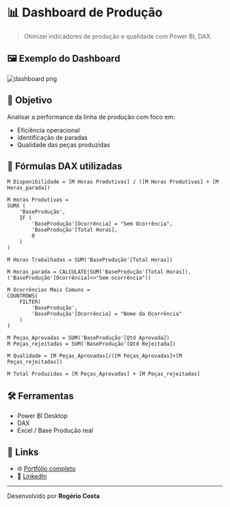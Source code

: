# 📊 Dashboard de Produção 

> Otimizei indicadores de produção e qualidade com Power BI, DAX.

## 🖼️ Exemplo do Dashboard

![dashboard png](https://github.com/user-attachments/assets/80647824-73d6-4ece-a5fa-45404c9664f8)

## 🎯 Objetivo

Analisar a performance da linha de produção com foco em:

- Eficiência operacional
- Identificação de paradas
- Qualidade das peças produzidas

## 🧮 Fórmulas DAX utilizadas

```DAX
M Disponibilidade = [M Horas Produtivas] / ([M Horas Produtivas] + [M Horas_parada])

M Horas Produtivas = 
SUMX (
    'BaseProdução',
    IF (
        'BaseProdução'[Ocorrência] = "Sem Ocorrência",
        'BaseProdução'[Total Horas],
        0
    )
)

M Horas Trabalhadas = SUM('BaseProdução'[Total Horas])

M Horas_parada = CALCULATE(SUM('BaseProdução'[Total Horas]),('BaseProdução'[Ocorrência]<>"Sem ocorrência"))

M Ocorrências Mais Comuns = 
COUNTROWS(
    FILTER(
        'BaseProdução',
        'BaseProdução'[Ocorrência] = "Nome da Ocorrência"
    )
)

M Peças_Aprovadas = SUM('BaseProdução'[Qtd Aprovada])
M Peças_rejeitadas = SUM('BaseProdução'[Qtd Rejeitada])

M Qualidade = [M Peças_Aprovadas]/([M Peças_Aprovadas]+[M Peças_rejeitadas])

M Total Produzidas = [M Peças_Aprovadas] + [M Peças_rejeitadas]
```

## 🛠️ Ferramentas

- Power BI Desktop
- DAX
- Excel / Base Produção real

## 🔗 Links

- 🌐 [Portfólio completo](https://github.com/rogerio-jp)
- 💼 [LinkedIn](https://www.linkedin.com/in/rogerio-costa-7118b0245/)

---

Desenvolvido por **Rogério Costa**
